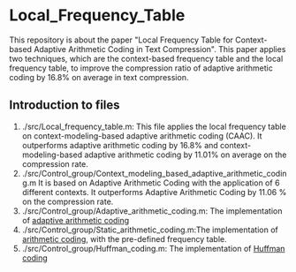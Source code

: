 # Local_Frequency_Table
  This repository is about the paper "Local Frequency Table for Context-based Adaptive Arithmetic
Coding in Text Compression". This paper applies two techniques, which are the context-based frequency table and the local frequency table, to improve the compression ratio of adaptive arithmetic coding by 16.8% on average in text compression.
## Introduction to files
  1. ./src/Local_frequency_table.m: This file applies the local frequency table on context-modeling-based adaptive arithmetic coding (CAAC). It outperforms adaptive arithmetic coding by 16.8% and context-modeling-based adaptive arithmetic coding by 11.01% on average on the compression rate.
  2. ./src/Control_group/Context_modeling_based_adaptive_arithmetic_coding.m It is based on Adaptive Arithmetic Coding with the application of 6 different contexts. It outperforms Adaptive Arithmetic Coding by 11.06 % on the compression rate.
  3. ./src/Control_group/Adaptive_arithmetic_coding.m: The implementation of [adaptive arithmetic coding](https://en.wikipedia.org/wiki/Arithmetic_coding#:~:text=Adaptive%20arithmetic%20coding,-See%20also%3A%20Context&text=Adaptation%20is%20the%20changing%20of,same%20step%20as%20in%20encoding.)
  4. ./src/Control_group/Static_arithmetic_coding.m:The implementation of [arithmetic coding](https://en.wikipedia.org/wiki/Arithmetic_coding), with the pre-defined frequency table.
  5. ./src/Control_group/Huffman_coding.m: The implementation of [Huffman coding](https://en.wikipedia.org/wiki/Huffman_coding)
